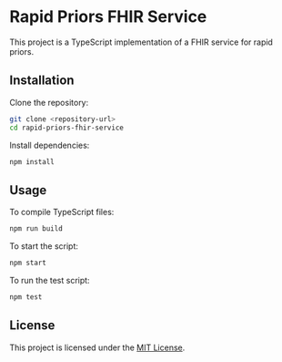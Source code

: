 # Rapid Priors FHIR Service

This project is a TypeScript implementation of a FHIR service for rapid priors.

## Installation

Clone the repository:

```bash
git clone <repository-url>
cd rapid-priors-fhir-service
```

Install dependencies:

```bash
npm install
```

## Usage

To compile TypeScript files:

```bash
npm run build
```

To start the script:

```bash
npm start
```

To run the test script:

```bash
npm test
```

## License

This project is licensed under the [MIT License](LICENSE).
